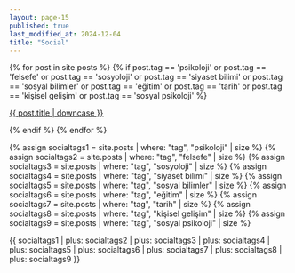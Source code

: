```yaml
---
layout: page-15
published: true
last_modified_at: 2024-12-04
title: "Social"
---
```


{% for post in site.posts %} {% if post.tag == 'psikoloji' or post.tag ==
'felsefe' or post.tag == 'sosyoloji' or post.tag == 'siyaset bilimi' or post.tag
== 'sosyal bilimler' or post.tag == 'eğitim' or post.tag == 'tarih' or post.tag
== 'kişisel gelişim' or post.tag == 'sosyal psikoloji' %}

<p class="cat1"><a href="{{ post.url }}">{{ post.title | downcase }}</a></p>
{% endif %} {% endfor %}
<br />

{% assign socialtags1 = site.posts | where: "tag", "psikoloji" | size %}
{% assign socialtags2 = site.posts | where: "tag", "felsefe" | size %}
{% assign socialtags3 = site.posts | where: "tag", "sosyoloji" | size %}
{% assign socialtags4 = site.posts | where: "tag", "siyaset bilimi" | size %}
{% assign socialtags5 = site.posts | where: "tag", "sosyal bilimler" | size %}
{% assign socialtags6 = site.posts | where: "tag", "eğitim" | size %}
{% assign socialtags7 = site.posts | where: "tag", "tarih" | size %}
{% assign socialtags8 = site.posts | where: "tag", "kişisel gelişim" | size %}
{% assign socialtags9 = site.posts | where: "tag", "sosyal psikoloji" | size %}

{{ socialtags1 | plus: socialtags2 | plus: socialtags3 | plus: socialtags4 | plus: socialtags5 | plus: socialtags6 | plus: socialtags7 | plus: socialtags8 | plus: socialtags9 }}
